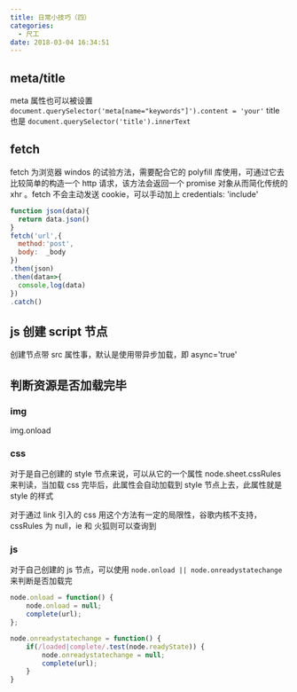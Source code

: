 ```yaml
---
title: 日常小技巧（四）
categories:
  - 尺工
date: 2018-03-04 16:34:51
---
```

<p></p>
<!-- more -->

## meta/title
meta 属性也可以被设置`document.querySelector('meta[name="keywords"]').content = 'your'`
title 也是 `document.querySelector('title').innerText`
## fetch
fetch 为浏览器 windos 的试验方法，需要配合它的 polyfill 库使用，可通过它去比较简单的构造一个 http 请求，该方法会返回一个 promise 对象从而简化传统的 xhr 。fetch 不会主动发送 cookie，可以手动加上 credentials: 'include'
```js
function json(data){
  return data.json()
}
fetch('url',{
  method:'post',
  body:  _body
})
.then(json)
.then(data=>{
  console,log(data)
})
.catch()
```


## js 创建 script 节点
创建节点带 src 属性事，默认是使用带异步加载，即 async='true'


## 判断资源是否加载完毕

### img
img.onload

### css
对于是自己创建的 style 节点来说，可以从它的一个属性 node.sheet.cssRules 来判读，当加载 css 完毕后，此属性会自动加载到 style 节点上去，此属性就是 style 的样式

对于通过 link 引入的 css 用这个方法有一定的局限性，谷歌内核不支持，cssRules 为 null，ie 和 火狐则可以查询到

### js
对于自己创建的 js 节点，可以使用 `node.onload || node.onreadystatechange`来判断是否加载完
```js
node.onload = function() {
    node.onload = null;
    complete(url);
};

node.onreadystatechange = function() {
    if(/loaded|complete/.test(node.readyState)) {
        node.onreadystatechange = null;
        complete(url);
    }
}
```